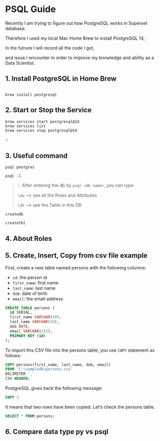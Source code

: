 # PSQL Guide

Recently I am trying to figure out how PostgreSQL works in Superset database.

Therefore I used my local Mac Home Brew to install PostgreSQL 14,

In the futrure I will record all the code I got,

and issue I encounter in order to improve my knowledge and ability as a Data Scientist.

## 1. Install PostgreSQL in Home Brew

```brew

brew install postgresql

```

## 2. Start or Stop the Service

```brew
brew services start postgresql@14
brew services list
brew services stop postgresql@14
```
💡
## 3. Useful command

```psql
psql postgres

psql -l

```

> 💡 After entering the db by `psql <db name>`, you can type
>
> `\du` --> see all the Roles and Attributes
> 
> `\dt` --> see the Table in this DB


`createdb`

`createtbl`

## 4. About Roles



## 5. Create, Insert, Copy from csv file example

First, create a new table named persons with the following columns:

- `id`: the person id
- `first_name`: first name
- `last_name`: last name
- `dob`: date of birth
- `email`: the email address

```sql
CREATE TABLE persons (
  id SERIAL,
  first_name VARCHAR(50),
  last_name VARCHAR(50),
  dob DATE,
  email VARCHAR(255),
  PRIMARY KEY (id)
);
```

To import this CSV file into the persons table, you use `COPY` statement as follows:

```sql
COPY persons(first_name, last_name, dob, email)
FROM 'C:\sampledb\persons.csv'
DELIMITER ','
CSV HEADER;
```

PostgreSQL gives back the following message:

```sql
COPY 2
```

It means that two rows have been copied. Let’s check the persons table.

```sql
SELECT * FROM persons;
```

## 6. Compare data type py vs psql